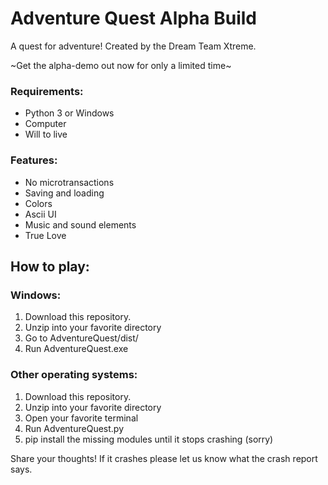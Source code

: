 # Adventure Quest Alpha Build
A quest for adventure! Created by the Dream Team Xtreme.

\~Get the alpha-demo out now for only a limited time~

### Requirements: 
*  Python 3 or Windows
*  Computer
*  Will to live

### Features:
*  No microtransactions
*  Saving and loading
*  Colors
*  Ascii UI
*  Music and sound elements
*  True Love

## How to play:

### Windows:
1. Download this repository.
2. Unzip into your favorite directory
3. Go to AdventureQuest/dist/
4. Run AdventureQuest.exe

### Other operating systems:
1.  Download this repository.
2.  Unzip into your favorite directory
2.  Open your favorite terminal
5.  Run AdventureQuest.py
4.  pip install the missing modules until it stops crashing (sorry)

Share your thoughts! If it crashes please let us know what the crash report says.
